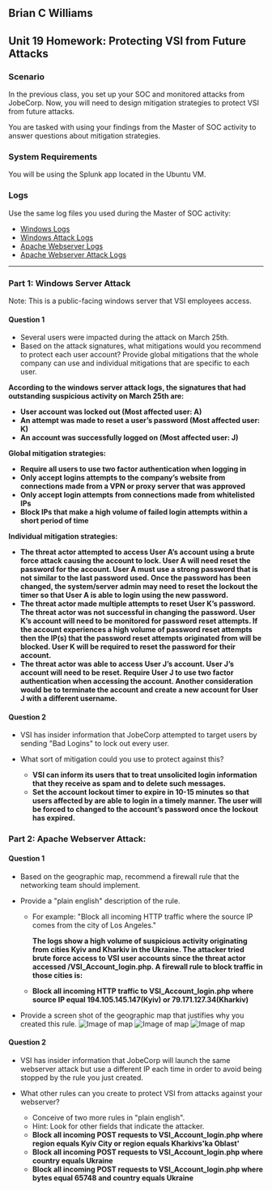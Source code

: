 ## Brian C Williams

## Unit 19 Homework: Protecting VSI from Future Attacks

### Scenario

In the previous class,  you set up your SOC and monitored attacks from JobeCorp. Now, you will need to design mitigation strategies to protect VSI from future attacks. 

You are tasked with using your findings from the Master of SOC activity to answer questions about mitigation strategies.

### System Requirements 

You will be using the Splunk app located in the Ubuntu VM.

### Logs

Use the same log files you used during the Master of SOC activity:

- [Windows Logs](resources/windows_server_logs.csv)
- [Windows Attack Logs](resources/windows_server_attack_logs.csv)
- [Apache Webserver Logs](resources/apache_logs.txt	)
- [Apache Webserver Attack Logs](resources/apache_attack_logs.txt	)

---

### Part 1: Windows Server Attack

Note: This is a public-facing windows server that VSI employees access.
 
#### Question 1
- Several users were impacted during the attack on March 25th.
- Based on the attack signatures, what mitigations would you recommend to protect each user account? Provide global mitigations that the whole company can use and individual mitigations that are specific to each user.
   
 **According to the windows server attack logs, the signatures that had outstanding suspicious activity on March 25th are:**
 
 * **User account was locked out (Most affected user: A)**
 * **An attempt was made to reset a user’s password (Most affected user: K)**
 * **An account was successfully logged on (Most affected user: J)**
 
 **Global mitigation strategies:**
 
 * **Require all users to use two factor authentication when logging in** 
 * **Only accept logins attempts to the company’s website from connections made from a VPN or proxy server that was approved**
 * **Only accept login attempts from connections made from whitelisted IPs**
 * **Block IPs that make a high volume of failed login attempts within a short period of time**

 **Individual mitigation strategies:**
 
 * **The threat actor attempted to access User A’s account using a brute force attack causing the account to lock. User A will need reset the password for the account. User A must use a strong password that is not similar to the last password used. Once the password has been changed, the system/server admin may need to reset the lockout the timer so that User A is able to login using the new password.**
 * **The threat actor made multiple attempts to reset User K’s password. The threat actor was not successful in changing the password. User K’s account will need to be monitored for password reset attempts. If the account experiences a high volume of password reset attempts then the IP(s) that the password reset attempts originated from will be blocked. User K will be required to reset the password for their account.**
 * **The threat actor was able to access User J’s account. User J’s account will need to be reset. Require User J to use two factor authentication when accessing the account. Another consideration would be to terminate the account and create a new account for User J with a different username.**

#### Question 2
- VSI has insider information that JobeCorp attempted to target users by sending "Bad Logins" to lock out every user.
- What sort of mitigation could you use to protect against this?
   
   * **VSI can inform its users that to treat unsolicited login information that they receive as spam and to delete such messages.**
   * **Set the account lockout timer to expire in 10-15 minutes so that users affected by are able to login in a timely manner. The user will be forced to changed to the account’s password once the lockout has expired.**
  

### Part 2: Apache Webserver Attack:

#### Question 1
- Based on the geographic map, recommend a firewall rule that the networking team should implement.
- Provide a "plain english" description of the rule.
  - For example: "Block all incoming HTTP traffic where the source IP comes from the city of Los Angeles."
      
      **The logs show a high volume of suspicious activity originating from cities Kyiv and Kharkiv in the Ukraine. The attacker tried brute force access to VSI user accounts since the threat actor accessed /VSI_Account_login.php. A firewall rule to block traffic in those cities is:**
      
   * **Block all incoming HTTP traffic to VSI_Account_login.php where source IP equal 194.105.145.147(Kyiv) or 79.171.127.34(Kharkiv)**

- Provide a screen shot of the geographic map that justifies why you created this rule. 
![Image of map](https://github.com/bwilliams4428/Cybersecurity-Homework/blob/main/19-SIEMs-2/images/map.PNG)
![Image of map](https://github.com/bwilliams4428/Cybersecurity-Homework/blob/main/19-SIEMs-2/images/County.PNG)
![Image of map](https://github.com/bwilliams4428/Cybersecurity-Homework/blob/main/19-SIEMs-2/images/City.PNG)


#### Question 2

- VSI has insider information that JobeCorp will launch the same webserver attack but use a different IP each time in order to avoid being stopped by the rule you just created.

- What other rules can you create to protect VSI from attacks against your webserver?
  - Conceive of two more rules in "plain english". 
  - Hint: Look for other fields that indicate the attacker.
     
   
   * **Block all incoming POST requests to VSI_Account_login.php where region equals Kyiv City or region equals Kharkivs'ka Oblast'**
   * **Block all incoming POST requests to VSI_Account_login.php where country equals Ukraine**
   * **Block all incoming POST requests to VSI_Account_login.php where bytes equal 65748 and country equals Ukraine**

 

